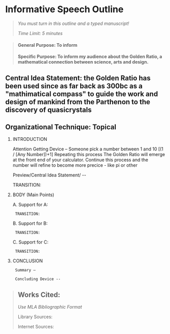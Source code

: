 # Informative Speech Outline

> *You must turn in this outline and a typed manuscript!*
>
> *Time Limit: 5 minutes*

> #### General Purpose: To inform
>
> #### Specific Purpose: To inform my audience about the Golden Ratio, a mathematical connection between science, arts and design.

## Central Idea Statement: the Golden Ratio has been used since as far back as 300bc as a "mathimatical compass" to guide the work and design of mankind from the Parthenon to the discovery of quasicrystals

## Organizational Technique: Topical

1. INTRODUCTION
    
    Attention Getting Device – Someone pick a number between 1 and 10 [(1 / [Any Number])+1] Repeating this process The Golden Ratio will emerge at the front end of your calculator.  Continue this process and the number will refine to become more precice - like pi or other 
    
    Preview/Central Idea Statement/ --
    
    TRANSITION:
    
2. BODY (Main Points)
    
    A. 
        Support for A:
        
        TRANSITION:
        
    B. 
        Support for B:
        
        TRANSITION:
    C. 
        Support for C:
        
        TRANSITION:
        
3. CONCLUSION
        
        Summary –
        
        Concluding Device --

> ## Works Cited:
> *Use MLA Bibliographic Format*
>
> Library Sources:
>
> Internet Sources:
